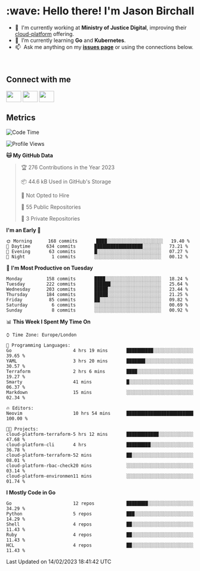 <h1 align="left" id="jason-title">:wave: Hello there! I'm Jason Birchall</h1>

- :office: &nbsp;I'm currently working at **Ministry of Justice Digital**, improving their [cloud-platform](https://github.com/ministryofjustice/cloud-platform) offering.
- :seedling: &nbsp;I’m currently learning **Go** and **Kubernetes**.
- :mailbox: &nbsp;Ask me anything on my **[issues page]** or using the connections below.


<br>

<h2>Connect with me</h2>
<p>
<a href="https://twitter.com/jsonBirchall" target="blank"><img align="center" src="https://cdn.jsdelivr.net/npm/simple-icons@3.0.1/icons/twitter.svg" alt="" height="30" width="40" /></a>
<a href="https://keybase.io/json0" target="blank"><img align="center" src="https://cdn.jsdelivr.net/npm/simple-icons@3.0.1/icons/keybase.svg" alt="" height="30" width="40" /></a>
<a href="https://www.reddit.com/user/kakorate" target="blank"><img align="center" src="https://cdn.jsdelivr.net/npm/simple-icons@3.0.1/icons/reddit.svg" alt="" height="30" width="40" /></a>
</p>

<h2>Metrics</h2>

<!--START_SECTION:waka-->
![Code Time](http://img.shields.io/badge/Code%20Time-935%20hrs%2018%20mins-blue)

![Profile Views](http://img.shields.io/badge/Profile%20Views-0-blue)

**🐱 My GitHub Data** 

> 🏆 276 Contributions in the Year 2023
 > 
> 📦 44.6 kB Used in GitHub's Storage 
 > 
> 🚫 Not Opted to Hire
 > 
> 📜 55 Public Repositories 
 > 
> 🔑 3 Private Repositories  
 > 
**I'm an Early 🐤** 

```text
🌞 Morning      168 commits       ████░░░░░░░░░░░░░░░░░░░░░   19.40 % 
🌆 Daytime      634 commits       ██████████████████░░░░░░░   73.21 % 
🌃 Evening       63 commits       █░░░░░░░░░░░░░░░░░░░░░░░░   07.27 % 
🌙 Night          1 commits       ░░░░░░░░░░░░░░░░░░░░░░░░░   00.12 % 

```
📅 **I'm Most Productive on Tuesday** 

```text
Monday         158 commits       ████░░░░░░░░░░░░░░░░░░░░░   18.24 % 
Tuesday        222 commits       ██████░░░░░░░░░░░░░░░░░░░   25.64 % 
Wednesday      203 commits       █████░░░░░░░░░░░░░░░░░░░░   23.44 % 
Thursday       184 commits       █████░░░░░░░░░░░░░░░░░░░░   21.25 % 
Friday          85 commits       ██░░░░░░░░░░░░░░░░░░░░░░░   09.82 % 
Saturday         6 commits       ░░░░░░░░░░░░░░░░░░░░░░░░░   00.69 % 
Sunday           8 commits       ░░░░░░░░░░░░░░░░░░░░░░░░░   00.92 % 

```


📊 **This Week I Spent My Time On** 

```text
⌚︎ Time Zone: Europe/London

💬 Programming Languages: 
Go                       4 hrs 19 mins       ██████████░░░░░░░░░░░░░░░   39.65 % 
YAML                     3 hrs 20 mins       ███████░░░░░░░░░░░░░░░░░░   30.57 % 
Terraform                2 hrs 6 mins        ████░░░░░░░░░░░░░░░░░░░░░   19.27 % 
Smarty                   41 mins             █░░░░░░░░░░░░░░░░░░░░░░░░   06.37 % 
Markdown                 15 mins             ░░░░░░░░░░░░░░░░░░░░░░░░░   02.34 % 

🔥 Editors: 
Neovim                   10 hrs 54 mins      █████████████████████████   100.00 % 

🐱‍💻 Projects: 
cloud-platform-terraform-5 hrs 12 mins       ████████████░░░░░░░░░░░░░   47.68 % 
cloud-platform-cli       4 hrs               █████████░░░░░░░░░░░░░░░░   36.78 % 
cloud-platform-terraform-52 mins             ██░░░░░░░░░░░░░░░░░░░░░░░   08.01 % 
cloud-platform-rbac-check20 mins             ░░░░░░░░░░░░░░░░░░░░░░░░░   03.14 % 
cloud-platform-environmen11 mins             ░░░░░░░░░░░░░░░░░░░░░░░░░   01.74 % 

```

**I Mostly Code in Go** 

```text
Go                       12 repos            ████████░░░░░░░░░░░░░░░░░   34.29 % 
Python                   5 repos             ███░░░░░░░░░░░░░░░░░░░░░░   14.29 % 
Shell                    4 repos             ██░░░░░░░░░░░░░░░░░░░░░░░   11.43 % 
Ruby                     4 repos             ██░░░░░░░░░░░░░░░░░░░░░░░   11.43 % 
HCL                      4 repos             ██░░░░░░░░░░░░░░░░░░░░░░░   11.43 % 

```



 Last Updated on 14/02/2023 18:41:42 UTC
<!--END_SECTION:waka-->

<!-- links -->

[issues page]: https://github.com/jasonBirchall/jasonBirchall/issues "jasonBirchall/issues"

